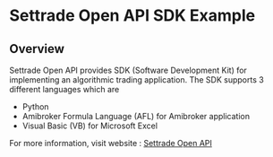 # Settrade Open API SDK Example
## Overview
Settrade Open API provides SDK (Software Development Kit) for implementing an algorithmic trading application. The SDK supports 3 different languages which are
- Python
- Amibroker Formula Language (AFL) for Amibroker application
- Visual Basic (VB) for Microsoft Excel

For more information, visit website : [Settrade Open API](https://developer.settrade.com)

